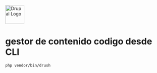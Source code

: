 <img alt="Drupal Logo" src="https://www.drupal.org/files/Wordmark_blue_RGB.png" height="60px">

# gestor de contenido codigo desde CLI
`php vendor/bin/drush`
